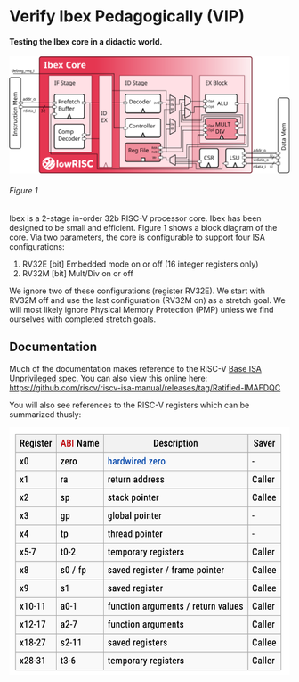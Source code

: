 # Verify Ibex Pedagogically (VIP)

#### Testing the Ibex core in a didactic world.

<p align="center"><img src="blockdiagram.svg" width="650"></p>

###### Figure 1

Ibex is a 2-stage in-order 32b RISC-V processor core. Ibex has been designed to be small and efficient. ​Figure 1 shows a block diagram of the core. Via two parameters, the core is configurable to support four ISA configurations:

1. RV32E [bit] Embedded mode on or off (16 integer registers only)
2. RV32M [bit] Mult/Div on or off

We ignore two of these configurations (register RV32E). We start with RV32M off and use the last configuration (RV32M on) as a stretch goal. We will most likely ignore Physical Memory Protection (PMP) unless we find ourselves with completed stretch goals.

## Documentation

Much of the documentation makes reference to the RISC-V <a href="riscv-spec-20191213.pdf">Base ISA Unprivileged spec</a>. You can also view this online here: https://github.com/riscv/riscv-isa-manual/releases/tag/Ratified-IMAFDQC

You will also see references to the RISC-V registers which can be summarized thusly:

<p align="center"><img src="registers.png" width="650"></p>
